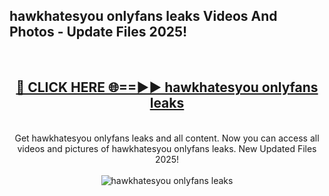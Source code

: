 <h2>hawkhatesyou onlyfans leaks Videos And Photos - Update Files 2025!</h2>
<br>
<div align="center">
<h2><a href="https://top-ai-tools.click/QrbHav" rel="nofollow">🔴 CLICK HERE 🌐==►► hawkhatesyou onlyfans leaks</a></h2>
<br>
Get hawkhatesyou onlyfans leaks and all content. Now you can access all videos and pictures of hawkhatesyou onlyfans leaks. New Updated Files 2025!
<br>
<br>
<a href="https://top-ai-tools.click/QrbHav" rel="nofollow" data-target="animated-image.originalLink"><img src="https://i.ibb.co.com/WyWwxjT/player-gif2.gif" alt="hawkhatesyou onlyfans leaks" style="max-width: 100%; display: inline-block;" data-target="animated-image.originalImage"></a>
</div>
<br>